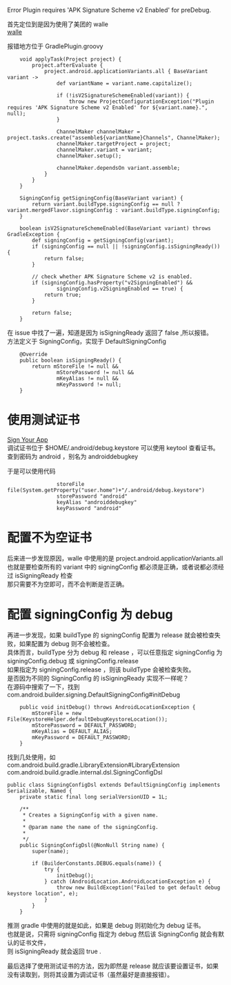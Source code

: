 Error Plugin requires 'APK Signature Scheme v2 Enabled' for preDebug.

首先定位到是因为使用了美团的 walle  
[walle](https://github.com/Meituan-Dianping/walle)

报错地方位于 GradlePlugin.groovy
```
    void applyTask(Project project) {
        project.afterEvaluate {
            project.android.applicationVariants.all { BaseVariant variant ->
                def variantName = variant.name.capitalize();

                if (!isV2SignatureSchemeEnabled(variant)) {
                    throw new ProjectConfigurationException("Plugin requires 'APK Signature Scheme v2 Enabled' for ${variant.name}.", null);
                }

                ChannelMaker channelMaker = project.tasks.create("assemble${variantName}Channels", ChannelMaker);
                channelMaker.targetProject = project;
                channelMaker.variant = variant;
                channelMaker.setup();

                channelMaker.dependsOn variant.assemble;
            }
        }
    }

    SigningConfig getSigningConfig(BaseVariant variant) {
        return variant.buildType.signingConfig == null ? variant.mergedFlavor.signingConfig : variant.buildType.signingConfig;
    }

    boolean isV2SignatureSchemeEnabled(BaseVariant variant) throws GradleException {
        def signingConfig = getSigningConfig(variant);
        if (signingConfig == null || !signingConfig.isSigningReady()) {
            return false;
        }

        // check whether APK Signature Scheme v2 is enabled.
        if (signingConfig.hasProperty("v2SigningEnabled") &&
                signingConfig.v2SigningEnabled == true) {
            return true;
        }

        return false;
    }
```

在 issue 中找了一遍，知道是因为 isSigningReady 返回了 false ,所以报错。  
方法定义于 SigningConfig，实现于 DefaultSigningConfig
```
    @Override
    public boolean isSigningReady() {
        return mStoreFile != null &&
                mStorePassword != null &&
                mKeyAlias != null &&
                mKeyPassword != null;
    }
```

# 使用测试证书
[Sign Your App](https://developer.android.com/studio/publish/app-signing.html)  
调试证书位于 $HOME/.android/debug.keystore
可以使用 keytool 查看证书。  
查到密码为 android ，别名为 androiddebugkey 

于是可以使用代码
```
                storeFile file(System.getProperty("user.home")+"/.android/debug.keystore")
                storePassword "android"
                keyAlias "androiddebugkey"
                keyPassword "android"
```

# 配置不为空证书
后来进一步发现原因，walle 中使用的是 project.android.applicationVariants.all  
也就是要检查所有的 variant 中的 signingConfig 都必须是正确，或者说都必须经过 isSigningReady 检查  
那只需要不为空即可，而不会判断是否正确。


# 配置 signingConfig 为 debug
再进一步发现，如果 buildType 的 signingConfig 配置为 release 就会被检查失败，如果配置为 debug 则不会被检查。  
具体而言，buildType 分为 debug 和 release ，可以任意指定 signingConfig 为 signingConfig.debug 或 signingConfig.release  
如果指定为 signingConfig.release ，则该 buildType 会被检查失败。  
是否因为不同的 SigningConfig 的 isSigningReady 实现不一样呢？  
在源码中搜索了一下，找到 com.android.builder.signing.DefaultSigningConfig#initDebug
```
    public void initDebug() throws AndroidLocationException {
        mStoreFile = new File(KeystoreHelper.defaultDebugKeystoreLocation());
        mStorePassword = DEFAULT_PASSWORD;
        mKeyAlias = DEFAULT_ALIAS;
        mKeyPassword = DEFAULT_PASSWORD;
    }
```
找到几处使用，如  
com.android.build.gradle.LibraryExtension#LibraryExtension  
com.android.build.gradle.internal.dsl.SigningConfigDsl
```
public class SigningConfigDsl extends DefaultSigningConfig implements Serializable, Named {
    private static final long serialVersionUID = 1L;

    /**
     * Creates a SigningConfig with a given name.
     *
     * @param name the name of the signingConfig.
     *
     */
    public SigningConfigDsl(@NonNull String name) {
        super(name);

        if (BuilderConstants.DEBUG.equals(name)) {
            try {
                initDebug();
            } catch (AndroidLocation.AndroidLocationException e) {
                throw new BuildException("Failed to get default debug keystore location", e);
            }
        }
    }
```

推测 gradle 中使用的就是如此，如果是 debug 则初始化为 debug 证书。  
也就是说，只需将 signingConfig 指定为 debug 然后该 SigningConfig 就会有默认的证书文件，  
则 isSigningReady 就会返回 true .

最后选择了使用测试证书的方法，因为即然是 release 就应该要设置证书，如果没有读取到，则将其设置为调试证书（虽然最好是直接报错）。